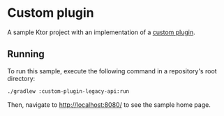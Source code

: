 # Custom plugin

A sample Ktor project with an implementation of a [custom plugin](https://ktor.io/docs/creating-custom-plugins.html).

## Running

To run this sample, execute the following command in a repository's root directory:

```bash
./gradlew :custom-plugin-legacy-api:run
```
 
Then, navigate to [http://localhost:8080/](http://localhost:8080/) to see the sample home page.